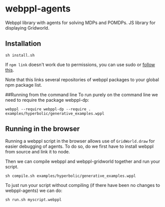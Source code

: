 # webppl-agents

Webppl library with agents for solving MDPs and POMDPs. JS library for displaying Gridworld. 

## Installation

```
sh install.sh
```
If `npm link` doesn't work due to permissions, you can use sudo or [follow this](http://justjs.com/posts/npm-link-developing-your-own-npm-modules-without-tears). 

Note that this links several repositories of webppl packages to your global npm package list. 

##Running from the command line 
To run purely on the command line we need to require the package webppl-dp:
```
webppl --require webppl-dp --require . examples/hyperbolic/generative_examples.wppl
```


## Running in the browser

Running a webppl script in the browser allows use of `GridWorld.draw` for easier debugging of agents. To do so, do we first have to install webppl from source and link it to node. 

Then we can compile webppl and webppl-gridworld together and run your script.

```
sh compile.sh examples/hyperbolic/generative_examples.wppl
```

To just run your script without compiling (if there have been no changes to webppl-agents) we can do:

```
sh run.sh myscript.webppl
```
